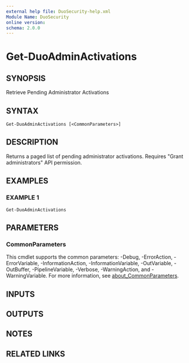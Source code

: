 ```yaml
---
external help file: DuoSecurity-help.xml
Module Name: DuoSecurity
online version:
schema: 2.0.0
---
```


# Get-DuoAdminActivations

## SYNOPSIS
Retrieve Pending Administrator Activations

## SYNTAX

```
Get-DuoAdminActivations [<CommonParameters>]
```

## DESCRIPTION
Returns a paged list of pending administrator activations.
Requires "Grant administrators" API permission.

## EXAMPLES

### EXAMPLE 1
```
Get-DuoAdminActivations
```

## PARAMETERS

### CommonParameters
This cmdlet supports the common parameters: -Debug, -ErrorAction, -ErrorVariable, -InformationAction, -InformationVariable, -OutVariable, -OutBuffer, -PipelineVariable, -Verbose, -WarningAction, and -WarningVariable. For more information, see [about_CommonParameters](http://go.microsoft.com/fwlink/?LinkID=113216).

## INPUTS

## OUTPUTS

## NOTES

## RELATED LINKS
